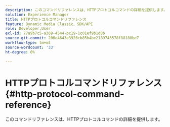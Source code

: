 ```yaml
---
description: このコマンドリファレンスは、HTTPプロトコルコマンドの詳細を提供します。
solution: Experience Manager
title: HTTPプロトコルコマンドリファレンス
feature: Dynamic Media Classic、SDK/API
role: Developer,User
exl-id: 77a9b7c5-a369-4544-bc19-1c01ef9b1d8b
source-git-commit: 206e4643e3926cb85b4be2189743578f88180be7
workflow-type: tm+mt
source-wordcount: '33'
ht-degree: 0%

---
```


# HTTPプロトコルコマンドリファレンス{#http-protocol-command-reference}

このコマンドリファレンスは、HTTPプロトコルコマンドの詳細を提供します。
